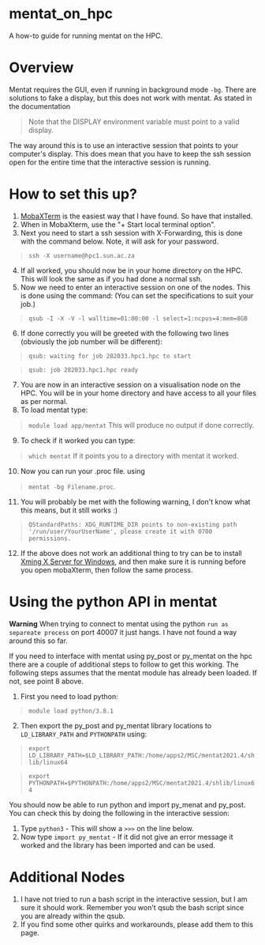 # mentat_on_hpc
A how-to guide for running mentat on the HPC.

# Overview

Mentat requires the GUI, even if running in background mode `-bg`. There are solutions to fake a display, but this does not work with mentat. As stated in the documentation 
> Note that the DISPLAY environment variable must point to a valid display.

The way around this is to use an interactive session that points to your computer's display. This does mean that you have to keep the ssh session open for the entire time that the interactive session is running.

# How to set this up?

1. [MobaXTerm](https://mobaxterm.mobatek.net/download-home-edition.html) is the easiest way that I have found. So have that installed.
2. When in MobaXterm, use the "+ Start local terminal option".
3. Next you need to start a ssh session with X-Forwarding, this is done with the command below. Note, it will ask for your password.
> `ssh -X username@hpc1.sun.ac.za`
4. If all worked, you should now be in your home directory on the HPC. This will look the same as if you had done a normal ssh.
5. Now we need to enter an interactive session on one of the nodes. This is done using the command: (You can set the specifications to suit your job.)
> `qsub -I -X -V -l walltime=01:00:00 -l select=1:ncpus=4:mem=8GB`
6. If done correctly you will be greeted with the following two lines (obviously the job number will be different):
> `qsub: waiting for job 282033.hpc1.hpc to start`

> `qsub: job 282033.hpc1.hpc ready`
7. You are now in an interactive session on a visualisation node on the HPC. You will be in your home directory and have access to all your files as per normal.
8. To load mentat type:
> `module load app/mentat` This will produce no output if done correctly. 
9. To check if it worked you can type:
> `which mentat` If it points you to a directory with mentat it worked.
10. Now you can run your .proc file. using 
> `mentat -bg Filename.proc`.
11. You will probably be met with the following warning, I don't know what this means, but it still works :)
> `QStandardPaths: XDG_RUNTIME_DIR points to non-existing path '/run/user/YourUserName', please create it with 0700 permissions.`
12. If the above does not work an additional thing to try can be to install [Xming X Server for Windows](https://sourceforge.net/projects/xming), and then make sure it is running before you open mobaXterm, then follow the same process.

# Using the python API in mentat

**Warning** When trying to connect to mentat using the python `run as separeate process` on port 40007 it just hangs. I have not found a way around this so far.

If you need to interface with mentat using py_post or py_mentat on the hpc there are a couple of additional steps to follow to get this working. The following steps assumes that the mentat module has already been loaded. If not, see point 8 above.
1. First you need to load python:
> `module load python/3.8.1`
2. Then export the py_post and py_mentat library locations to `LD_LIBRARY_PATH` and `PYTHONPATH` using:
> `export LD_LIBRARY_PATH=$LD_LIBRARY_PATH:/home/apps2/MSC/mentat2021.4/shlib/linux64`

> `export PYTHONPATH=$PYTHONPATH:/home/apps2/MSC/mentat2021.4/shlib/linux64`

You should now be able to run python and import py_menat and py_post. You can check this by doing the following in the interactive session:

1. Type `python3` - This will show a `>>>` on the line below.
2. Now type `import py_mentat` - If it did not give an error message it worked and the library has been imported and can be used.

# Additional Nodes
1. I have not tried to run a bash script in the interactive session, but I am sure it should work. Remember you won't qsub the bash script since you are already within the qsub.
2. If you find some other quirks and workarounds, please add them to this page.
